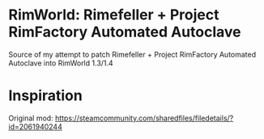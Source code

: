 # RimWorld: Rimefeller + Project RimFactory Automated Autoclave
Source of my attempt to patch Rimefeller + Project RimFactory Automated Autoclave into RimWorld 1.3/1.4

# Inspiration
Original mod: https://steamcommunity.com/sharedfiles/filedetails/?id=2061940244
